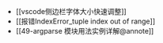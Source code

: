 - [[vscode侧边栏字体大小快速调整]]
- [[报错IndexError_tuple index out of range]]
- [[49-argparse 模块用法实例详解@annote]]